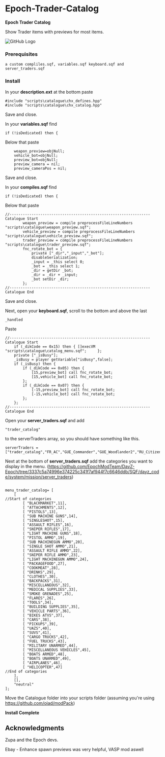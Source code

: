 # Epoch-Trader-Catalog


**Epoch Trader Catalog**

Show Trader items with previews for most items. 

![GitHub Logo](http://puu.sh/HFDs4/6f728a84ce.png)



### Prerequisites

```
a custom compliles.sqf, variables.sqf keyboard.sqf and server_traders.sqf
```




### Install

In your **description.ext** at the bottom paste

```
#include "scripts\catalogue\chx_defines.hpp" 
#include "scripts\catalogue\chx_catalog.hpp" 
```

Save and close.




In your **variables.sqf** find

```
if (!isDedicated) then {
```

Below that paste

```
	weapon_preview=objNull;
	vehicle_bot=objNull;
	preview_bot=objNull;
	preview_camera = nil;
	preview_cameraPos = nil; 

```

Save and close.




In your **compiles.sqf** find

```
if (!isDedicated) then {
```

Below that paste

```
//---------------------------------------------------------------- Catalogue Start
		weapon_preview = compile preprocessFileLineNumbers "scripts\catalogue\weapon_preview.sqf";
		vehicle_preview = compile preprocessFileLineNumbers "scripts\catalogue\vehicle_preview.sqf";
		trader_preview = compile preprocessFileLineNumbers "scripts\catalogue\trader_preview.sqf";
		fnc_rotate_bot = {
			private ["_dir","_input","_bot"];
			disableSerialization;
			_input = _this select 0;
			_bot = _this select 1;
			_dir = getDir _bot;
			_dir = _dir + _input;
			_bot setDir _dir;
		};
//---------------------------------------------------------------- Catalogue End
```

Save and close.




Next, open your **keyboard.sqf**, scroll to the bottom and above the last 
```
_handled
```

Paste

```
//---------------------------------------------------------------- Catalogue Start
	if (_dikCode == 0x15) then { []execVM "scripts\catalogue\catalog_menu.sqf"; 	};	
	private ["_isBusy"];
	_isBusy = player getVariable["isBusy",false];
	if (_isBusy) then {
		if (_dikCode == 0x05) then {			
			[15,preview_bot] call fnc_rotate_bot;
			[15,vehicle_bot] call fnc_rotate_bot;
		};	
		if (_dikCode == 0x07) then {			
			[-15,preview_bot] call fnc_rotate_bot;
			[-15,vehicle_bot] call fnc_rotate_bot;
		};	
	};	
//---------------------------------------------------------------- Catalogue End
```




Open your **server_traders.sqf** and add 
```
"trader_catalog"
```
to the serverTraders array, so you should have something like this.
```
serverTraders = ["trader_catalog","FR_AC","GUE_Commander","GUE_Woodlander2","RU_Citizen4","Villager1","Profiteer1","Rita_Ensler_EP1","Dr_Hladik_EP1","Worker2","TK_CIV_Worker01_EP1","CIV_EuroMan01_EP1","CIV_EuroMan02_EP1","RU_WorkWoman5","Doctor","Worker1","TK_CIV_Worker02_EP1","Rocker4","RU_Citizen3","RU_WorkWoman1","Dr_Annie_Baker_EP1","Worker3","RU_Pilot","RU_Villager3","HouseWife1","Profiteer2","Profiteer3","Functionary1_EP1"];
```
Next at the bottom of **server_traders.sqf** add the categories you want to display in the menu.
(https://github.com/EpochModTeam/DayZ-Epoch/tree/3337c5a74996e374225c341f7af944f7c6646ddb/SQF/dayz_code/system/mission/server_traders)
```

menu_trader_catalog= [
	[
//Start of categories
		[ "BLACKMARKET",11],
		[ "ATTACHMENTS",12],
		[ "PISTOLS",13],
		[ "SUB MACHINE GUNS",14],
		[ "SINGLESHOT",15],
		[ "ASSAULT RIFLES",16],
		[ "SNIPER RIFLES",17],
		[ "LIGHT MACHINE GUNS",18],
		[ "PISTOL AMMO",19],
		[ "SUB MACHINEGUN AMMO",20],
		[ "SINGLE SHOT AMMO",21],
		[ "ASSAULT RIFLE AMMO",22],
		[ "SNIPER RIFLE AMMO",23],
		[ "LIGHT MACHINEGUN AMMO",24],
		[ "PACKAGEFOOD",27],
		[ "COOKMEAT",28],
		[ "DRINKS",29],
		[ "CLOTHES",30],
		[ "BACKPACKS",31],
		[ "MISCELLANEOUS",32],
		[ "MEDICAL SUPPLIES",33],
		[ "SMOKE GRENADES",25],
		[ "FLARES",26],
		[ "TOOLS",34],
		[ "BUILDING SUPPLIES",35],
		[ "VEHICLE PARTS",36],
		[ "BIKES ATVS",37],
		[ "CARS",38],
		[ "PICKUPS",39],
		[ "UAZS",40],
		[ "SUVS",41],
		[ "CARGO TRUCKS",42],
		[ "FUEL TRUCKS",43],
		[ "MILITARY UNARMED",44],
		[ "MISCELLANEOUS VEHICLES",45],
		[ "BOATS ARMED",48],
		[ "BOATS UNARMED",49],
		[ "AIRPLANES",46],
		[ "HELICOPTER",47]
//End of categories
	],
	[],
    "neutral"
];
```


Move the Catalogue folder into your scripts folder (assuming you're using https://github.com/oiad/modPack)


**Install Complete**



## Acknowledgments

Zupa and the Epoch devs. 

Ebay - Enhance spawn previews was very helpful, VASP mod aswell

